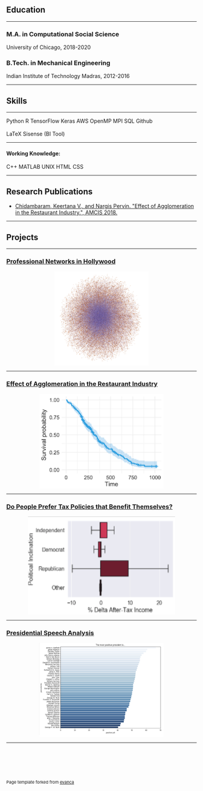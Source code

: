 ## Education

---

### M.A. in Computational Social Science
University of Chicago, 2018-2020

### B.Tech. in Mechanical Engineering
Indian Institute of Technology Madras, 2012-2016

---

## Skills

---
<span class="a">Python</span>
<span class="a">R</span>
<span class="a">TensorFlow</span>
<span class="a">Keras</span>
<span class="a">AWS</span>
<span class="a">OpenMP</span>
<span class="a">MPI</span>
<span class="a">SQL</span>
<span class="a">Github</span>
<br><br>
<span class="a">LaTeX</span>
<span class="a">Sisense (BI Tool)</span>

---

#### Working Knowledge:
<span class="a">C++</span>
<span class="a">MATLAB</span>
<span class="a">UNIX</span>
<span class="a">HTML</span>
<span class="a">CSS</span>

---

## Research Publications

- [Chidambaram, Keertana V., and Nargis Pervin. "Effect of Agglomeration in the Restaurant Industry.", AMCIS 2018.
](https://github.com/keertanavc/Papers-and-Posters/blob/master/restaurant_agglomeration_working_paper.pdf)

---

## Projects

---

### [Professional Networks in Hollywood](/sample_page)
<img src="images/hollywood_network.png?raw=true" style="width:250px;height:250px;display: block;margin-left: auto;margin-right: auto;"/>
  
---
  
### [Effect of Agglomeration in the Restaurant Industry](/pdf/sample_presentation.pdf)

<img src="images/survival_model.png?raw=true" style="width:330px;height:250px;display: block;margin-left: auto;margin-right: auto;"/>
  
---

### [Do People Prefer Tax Policies that Benefit Themselves?](http://example.com/)
<img src="images/tax.png?raw=true" style="width:390px;height:260px;display: block;margin-left: auto;margin-right: auto;"/>

---
### [Presidential Speech Analysis](http://example.com/)
<img src="images/positive_president.png?raw=true" style="width:330px;height:250px;display: block;margin-left: auto;margin-right: auto;"/>

---



<br><br>
---
<p style="font-size:11px">Page template forked from <a href="https://github.com/evanca/quick-portfolio">evanca</a></p>
<!-- Remove above link if you don't want to attibute -->
